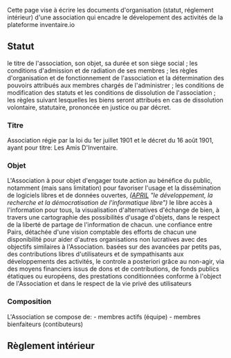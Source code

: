 <!-- LANG:EN, title=""-->
 Cette page vise à écrire les documents d'organisation (statut, réglement intérieur) d'une association qui encadre le dévelopement des activités de la plateforme inventaire.io
 
 ## Statut
  le titre de l'association, son objet, sa durée et son siège social ;
les conditions d'admission et de radiation de ses membres ;
les règles d'organisation et de fonctionnement de l'association et la détermination des pouvoirs attribués aux membres chargés de l'administrer ;
les conditions de modification des statuts et les conditions de dissolution de l'association ;
les règles suivant lesquelles les biens seront attribués en cas de dissolution volontaire, statutaire, prononcée en justice ou par décret.

### Titre
Association régie par la loi du 1er juillet 1901 et le décret du 16 août 1901, ayant pour titre: Les Amis D'Inventaire.

### Objet
L'Association à pour objet d'engager toute action au bénéfice du public, notamment (mais sans limitation)
pour favoriser
  l'usage et la dissémination de logiciels libres et de données ouvertes, *([APRIL](http://www.april.org/association/statuts_originaux.html) "le développement, la recherche et la démocratisation de l'informatique libre")*
  le libre accès à l'information pour tous,
  la visualisation d'alternatives d'échange de bien,
à travers 
  une cartographie des possibilités d'usage d'objets, dans le respect de la liberté de partage de l'information de chacun.
  une confiance entre Pairs, détachée d'une vision comptable des efforts de chacun
  une disponibilité pour aider d'autres organisations non lucratives avec des objectifs similaires à l'Association.
basées sur
  des avancées par petits pas,
  des contributions libres d'utilisateurs et de sympathisants aux développements des activités,
  le controle a posteriori grâce au non-agir,
via des moyens financiers issus
  de dons et de contributions,
  de fonds publics étatiques ou européens,
  des prestations conditionnées conforme à l'object de l'Association et dans le respect de la vie privé des utilisateurs

### Composition 
L'Association se compose de:
    - membres actifs (équipe)
    - membres bienfaiteurs (contibuteurs)

 ## Règlement intérieur